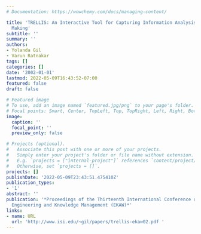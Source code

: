 ```yaml
---
# Documentation: https://wowchemy.com/docs/managing-content/

title: 'TRELLIS: An Interactive Tool for Capturing Information Analysis and Decision
  Making'
subtitle: ''
summary: ''
authors:
- Yolanda Gil
- Varun Ratnakar
tags: []
categories: []
date: '2002-01-01'
lastmod: 2022-05-09T16:43:52-07:00
featured: false
draft: false

# Featured image
# To use, add an image named `featured.jpg/png` to your page's folder.
# Focal points: Smart, Center, TopLeft, Top, TopRight, Left, Right, BottomLeft, Bottom, BottomRight.
image:
  caption: ''
  focal_point: ''
  preview_only: false

# Projects (optional).
#   Associate this post with one or more of your projects.
#   Simply enter your project's folder or file name without extension.
#   E.g. `projects = ["internal-project"]` references `content/project/deep-learning/index.md`.
#   Otherwise, set `projects = []`.
projects: []
publishDate: '2022-05-09T23:43:51.475410Z'
publication_types:
- '1'
abstract: ''
publication: '*Proceedings of the Thirteenth International Conference on Knowledge
  Engineering and Knowledge Management (EKAW)*'
links:
- name: URL
  url: 'http://www.isi.edu/~gil/papers/trellis-ekaw02.pdf '
---
```

